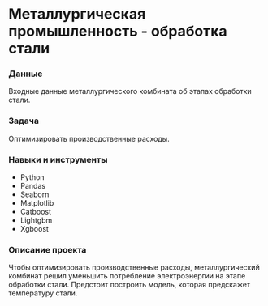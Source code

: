 # Металлургическая промышленность - обработка стали  
### Данные
Входные данные металлургического комбината об этапах обработки стали.
### Задача
Оптимизировать производственные расходы.
### Навыки и инструменты
- Python
- Pandas
- Seaborn
- Matplotlib
- Catboost
- Lightgbm
- Xgboost
### Описание проекта 
Чтобы оптимизировать производственные расходы, металлургический комбинат решил уменьшить потребление электроэнергии
 на этапе обработки стали. Предстоит построить модель, которая предскажет температуру стали.
